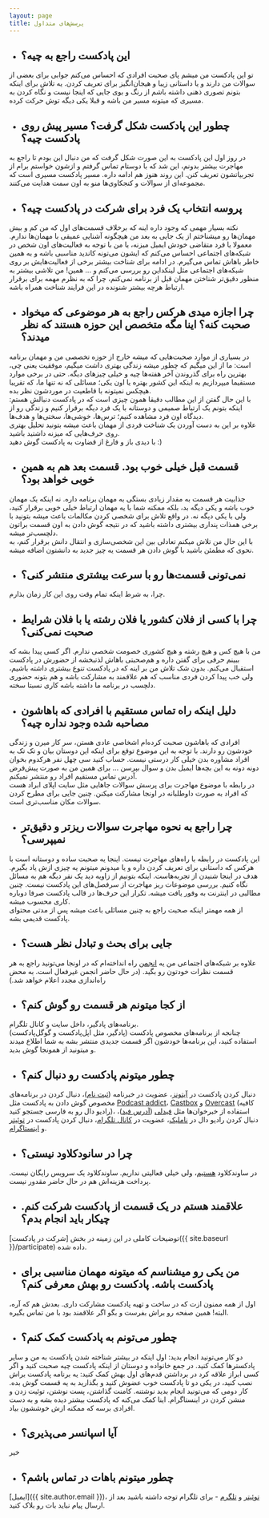 ```yaml
---
layout: page
title: پرسش‌های متداول
---
```

- ## این پادکست راجع به چیه؟
تو این پادکست من میشم پای صحبت افرادی که احساس می‌کنم جوابی برای بعضی از سوالات من دارند و یا داستانی زیبا و هیجان‌انگیز برای تعریف کردن. یه تلاش برای اینکه بتونم تصوری ذهنی داشته باشم از رنگ و بوی جایی که اینجا نیست و نگاه کردن به مسیری که میتونه مسیر من باشه و قبلا یکی دیگه توش حرکت کرده.  

- ## چطور این پادکست شکل گرفت؟ مسیر پیش روی پادکست چیه؟
در روز اول این پادکست به این صورت شکل گرفت که من دنبال این بودم تا راجع به مهاجرت بیشتر بدونم، این شد که با دوستام تماس گرفتم و ازشون خواستم برام از تجربیاتشون تعریف کنن. این روند هنوز هم ادامه داره. مسیر پادکست مسیری است که مجموعه‌ای از سوالات و کنجکاوی‌ها منو به اون سمت هدایت می‌کنند.

- ## پروسه انتخاب یک فرد برای شرکت در پادکست چیه؟
نکته بسیار مهمی که وجود داره اینه که برخلاف قسمت‌های اول که من کم و بیش مهمان‌ها رو میشناختم از یک جایی به بعد من هیچگونه آشنایی عمیقی با مهمان‌ها ندارم. معمولا یا فرد متقاضی خودش ایمیل میزنه، یا من با توجه به فعالیت‌های اون شخص در شبکه‌های اجتماعی احساس می‌کنم که ایشون می‌تونه کاندید مناسبی باشه و به همین خاطر باهاش تماس می‌گیرم. در ادامه برای شناخت بیشتر برخی از فعالیت‌هایش بر روی شبکه‌های اجتماعی مثل لینکداین رو بررسی می‌کنم و ... همین! من تلاشی بیشتر به منظور دقیق‌تر شناختن مهمان قبل از برنامه نمی‌کنم، چرا که به نظرم مهمه برای برقرار ارتباط هرچه بیشتر شنونده در این فرایند شناخت همراه باشه.

- ## چرا اجازه میدی هرکس راجع به هر موضوعی که میخواد صحبت کنه؟ اینا مگه متخصص این حوزه هستند که نظر میدند؟
در بسیاری از موارد صحبت‌هایی که میشه خارج از حوزه تخصصی من و مهمان برنامه است: ما از این میگیم که چطور میشه زندگی بهتری داشت میگیم، موفقیت یعنی چی، بهترین راه برای گذروندن آخر هفته‌ها چیه و خیلی چیزهای دیگه. حتی در برخی موارد مستقیما میپردازیم به اینکه این کشور بهتره یا اون یکی؛ مسائلی که نه تنها ما، که تقریبا هیچکس نمیتونه با قاطعیت در موردشون نظر بده.  
با این حال گفتن از این مطالب دقیقا همون چیزی است که در پادکست دنبالش هستم: اینکه بتونم یک ارتباط صمیمی و دوستانه با یک فرد دیگه برقرار کنیم و زندگی رو از دیدگاه اون فرد مشاهده کنیم؛ ترس‌ها، خوشی‌ها، سختی‌ها و هدف‌ها.  
علاوه بر این به دست آوردن یک شناخت فردی از مهمان باعث میشه بتونید تحلیل بهتری روی حرف‌هایی که میزنه داشتید باشید.  
با دیدی باز و فارغ از قضاوت به پادکست گوش دهید :)

- ## قسمت قبل خیلی خوب بود. قسمت بعد هم به همین خوبی خواهد بود؟
جذابیت هر قسمت به مقدار زیادی بستگی به مهمان برنامه داره. نه اینکه یک مهمان خوب باشه و یکی دیگه بد، بلکه ممکنه شما با یه مهمان ارتباط خیلی خوبی برقرار کنید، ولی با یکی دیگه نه. در واقع تلاش برای شخصی کردن مکالمات باعث میشه بتونید با برخی همذات پنداری بیشتری داشته باشید که در نتیجه گوش دادن به اون قسمت براتون دلچسب‌تر میشه.  
با این حال من تلاش میکنم تعادلی بین این شخصی‌سازی و انتقال دانش برقرار کنم، به نحوی که مطمئن باشید با گوش دادن هر قسمت یه چیز جدید به دانشتون اضافه میشه.

- ## نمی‌تونی قسمت‌ها رو با سرعت بیشتری منتشر کنی؟
چرا، به شرط اینکه تمام وقت روی این کار زمان بذارم.

- ## چرا با کسی از فلان کشور یا فلان رشته یا با فلان شرایط صحبت نمی‌کنی؟
من با هیچ کس و هیچ رشته و هیچ کشوری خصومت شخصی ندارم. اگر کسی پیدا بشه که ببینم حرفی برای گفتن داره و هم‌صحبتی باهاش لذتبخشه از حضورش در پادکست استقبال می‌کنم. بدون شک تلاش من بر اینه که در پادکست تنوع بیشتری داشته باشیم، ولی خب پیدا کردن فردی مناسب که هم علاقمند به مشارکت باشه و هم بتونه حضوری دلچسب در برنامه ما داشته باشه کاری نسبتا سخته.

- ## دلیل اینکه راه تماس مستقیم با افرادی که باهاشون مصاحبه شده وجود نداره چیه؟
افرادی که باهاشون صحبت کرده‌ام اشخاصی عادی هستن، سر کار میرن و زندگی خودشون رو دارند. با توجه به این موضوع توقع برای اینکه این دوستان بیان و تک تک به افراد مشاوره بدن خیلی کار درستی نیست. حساب کنید سی چهل نفر هرکدوم بخوان دونه دونه به این بچه‌ها ایمیل بدن و سوال بپرسن … برای همین من به صورت پیش‌فرض آدرس تماس مستقیم افراد رو منتشر نمیکنم.  
در رابطه با موضوع مهاجرت برای پرسش سوالات جاهایی مثل سایت اپلای ابراد هست که افراد به صورت داوطلبانه در اونجا مشارکت میکنن. چنین جایی برای مطرح کردن سوالات مکان مناسب‌تری است.

- ## چرا راجع به نحوه مهاجرت سوالات ریزتر و دقیق‌تر نمیپرسی؟
این پادکست در رابطه با راه‌های مهاجرت نیست. اینجا یه صحبت ساده و دوستانه است با هرکس که داستانی برای تعریف کردن داره و یا میدونم میتونم یه چیزی ازش یاد بگیرم. هدف در اینجا شنیدن از تجربه‌هاست. اینکه بتونیم از زاویه دید یک نفر دیگه هم به مسائل نگاه کنیم. بررسی موضوعات ریز مهاجرت از سرفصل‌های این پادکست نیست. چنین مطالبی در اینترنت به وفور یافت میشه. تکرار این حرف‌ها در قالب پادکست صرفا دوباره کاری محسوب میشه.  
از همه مهمتر اینکه صحبت راجع به چنین مسائلی باعث میشه پس از مدتی محتوای پادکست قدیمی بشه.

- ## جایی برای بحث و تبادل نظر هست؟
علاوه بر شبکه‌های اجتماعی من یه [انجمن](https://forum.radiodaal.ir/) راه انداخته‌ام که در اونجا می‌تونید راجع به هر قسمت نظرات خودتون رو بگید. (در حال حاضر انجمن غیرفعال است. به محض راه‌اندازی مجدد اعلام خواهد شد.)

- ## از کجا میتونم هر قسمت رو گوش کنم؟
برنامه‌های پادگیر، داخل سایت و کانال تلگرام.  
چنانجه از برنامه‌های مخصوص پادکست (پادگیر، مثل اپل‌پادکست و گوگل‌پادکست) استفاده کنید، این برنامه‌ها خودشون اگر قسمت جدیدی منتشر بشه به شما اطلاع میدند و میتونید از همونجا گوش بدید.

- ## چطور میتونم پادکست رو دنبال کنم؟
دنبال کردن پادکست در [آیتونز](https://apple.co/2go4xdT)، عضویت در خبرنامه ([ثبت نام](https://eepurl.com/cVyx_r))، دنبال کردن در برنامه‌های مخصوص گوش دادن به پادکست مثل [Podcast addict](https://play.google.com/store/apps/details?id=com.bambuna.podcastaddict&hl=en)، [Castbox](https://castbox.fm/) و [Overcast](https://overcast.fm/) (کافیه رادیو دال رو به فارسی جستجو کنید)،
استفاده از خبرخوان‌ها مثل [فیدلی](https://feedly.com) ([آدرس فید]({{site.baseurl}}/podcast.rss))، دنبال کردن رادیو دال در [ناملیک](https://namlik.me/channel/%D8%B1%D8%A7%D8%AF%DB%8C%D9%88%20%D8%AF%D8%A7%D9%84)، عضویت در [کانال تلگرام](https://t.me/radioDaal)، دنبال کردن پادکست در [توئیتر](https://twitter.com/radioDaal) و [اینستاگرام](https://www.instagram.com/radioDaal).

- ## چرا در سانودکلاود نیستی؟
در ساوندکلاود [هستیم](https://soundcloud.com/arashthr/sets/radio-daal)، ولی خیلی فعالیتی نداریم. ساوندکلاود یک سرویس رایگان نیست. پرداخت هزینه‌اش هم در حال حاضر مقدور نیست.

- ## علاقمند هستم در یک قسمت از پادکست شرکت کنم. چیکار باید انجام بدم؟
توضیحات کاملی در این زمینه در بخش [شرکت در پادکست]({{ site.baseurl }}/participate) داده شده.

- ## من یکی رو میشناسم که میتونه مهمان مناسبی برای پادکست باشه. پادکست رو بهش معرفی کنم؟
اول از همه ممنون ازت که در ساخت و تهیه پادکست مشارکت داری. بعدش هم که آره، البته! همین صفحه رو براش بفرست و بگو اگر علاقمند بود با من تماس بگیره.

- ## چطور می‌تونم به پادکست کمک کنم؟
دو کار می‌تونید انجام بدید: اول اینکه در بیشتر شناخته شدن پادکست به من و سایر پادکسترها کمک کنید. در جمع خانواده و دوستان از اینکه پادکست چیه صحبت کنید و اگر کسی ابراز علاقه کرد در برداشتن قدم‌‌های اول بهش کمک کنید: یه برنامه پادکست براش نصب کنید، در یکی دو تا پادکست خوب عضوش کنید و بگذارید به یه قسمت گوش بده.
کار دومی که می‌تونید انجام بدید نوشتنه. کامنت گذاشتن، پست نوشتن، توئیت زدن و منشن کردن در اینستاگرام. اینا کمک می‌کنه که پادکست بیشتر دیده بشه و به دست افرادی برسه که ممکنه ازش خوششون بیاد.  

- ## آیا اسپانسر می‌پذیری؟
خیر

- ## چطور میتونم باهات در تماس باشم؟
[ایمیل]({{ site.author.email }})، [توئیتر](https://twitter.com/radioDaal) و [تلگرم](https://t.me/radioDaalBot) - برای تلگرام توجه داشته باشید بعد از ارسال پیام نباید بات رو بلاک کنید.
